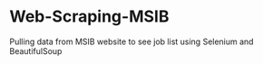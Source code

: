 # Web-Scraping-MSIB
Pulling data from MSIB website to see job list using Selenium and BeautifulSoup
